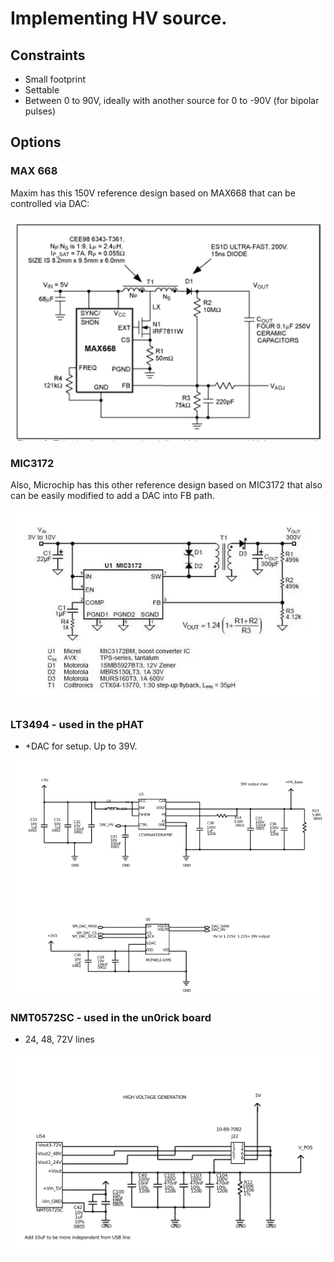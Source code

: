 # Implementing HV source. 

## Constraints

* Small footprint
* Settable
* Between 0 to 90V, ideally with another source for 0 to -90V (for bipolar pulses)

## Options

### MAX 668

Maxim has this 150V reference design based on MAX668 that can be controlled via DAC:


![](/matty/HV/MAX668.png)

### MIC3172

Also, Microchip has this other reference design based on MIC3172 that also can be easily modified to add a DAC into FB path.


![](/matty/HV/MIC3172.jpg)
 
 
### LT3494 - used in the pHAT

* +DAC for setup. Up to 39V.

![](/matty/HV/LT3494.png)

### NMT0572SC - used in the un0rick board

* 24, 48, 72V lines

![](/matty/HV/NMT0572SC.png)

